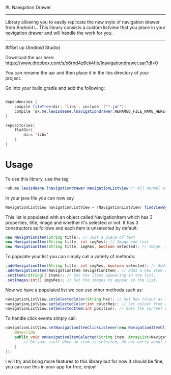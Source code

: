 #L Navigation Drawer
* * *

Library allowing you to easily replicate the new style of navigation drawer from Android L. This library consists a custom listview that you place in your navigation drawer and will handle the work for you.

* * *

##Set up (Android Studio)

Download the aar here: https://www.dropbox.com/s/x6rnd4z6ek4fijr/lnavigationdrawer.aar?dl=0

You can rename the aar and then place it in the libs directory of your project.

Go into your build.gradle and add the following:
```java

dependencies {
    compile fileTree(dir: 'libs', include: ['*.jar'])
    compile 'uk.me.lewisdeane.lnavigationdrawer:RENAMED_FILE_NAME_HERE@aar'
}

repositories{
    flatDir{
        dirs 'libs'
    }
}

```

# Usage

To use this library, use the tag
```java
<uk.me.lewisdeane.lnavigationdrawer.NavigationListView /* All normal attributes here */ />
```

In your java file you can now say

```java
NavigationListView navigationListView = (NavigationListView) findViewById(R.id.ID_OF_XML_LIST);
```

This list is populated with an object called NavigationItem which has 3 properties, title, image and whether it's selected or not.
It has 3 constructors as follows and each item is unselected by default:
```java
new NavigationItem(String title); // Just a piece of text
new NavigationItem(String title, int imgRes); // Image and text
new NavigationItem(String title, imgRes, boolean selected); // Image, text and ability to set selected.
```

To populate your list you can simply call a variety of methods:
```java
.addNavigationItem(String title, int imgRes, boolean selected); // Adds a new item with specified properties from parameters.
.addNavigationItem(NavigationItem navigationItem); // Adds a new item with specified properties.
.setItems(String[] items); // Set the items appearing in the list.
.setImages(int[] imgsRes); // Set the images to appear in the list.
```

Now we have a populated list we can use other methods such as:
```java
navigationListView.setSelectedColor(String hex); // Set hex colour as selected colour
navigationListView.setSelectedColor(int colorRes); // Set colour from resources as selected colour.
navigationListView.setSelectedItem(int position); // Sets the current selected item to one specified in parameter.
```

To handle click events simply call:
```java
navigationListView.setNavigationItemClickListener(new NavigationItemClickListener(){
    @Override
    public void onNavigationItemSelected(String item, ArrayList<NavigationItem> items, int position){
        // Do your stuff when an item is selected, do not worry about changing the colour or anything as it is handled for you.
    }
});
```

I will try and bring more features to this library but for now it should be fine, you can use this in your app for free, enjoy!
